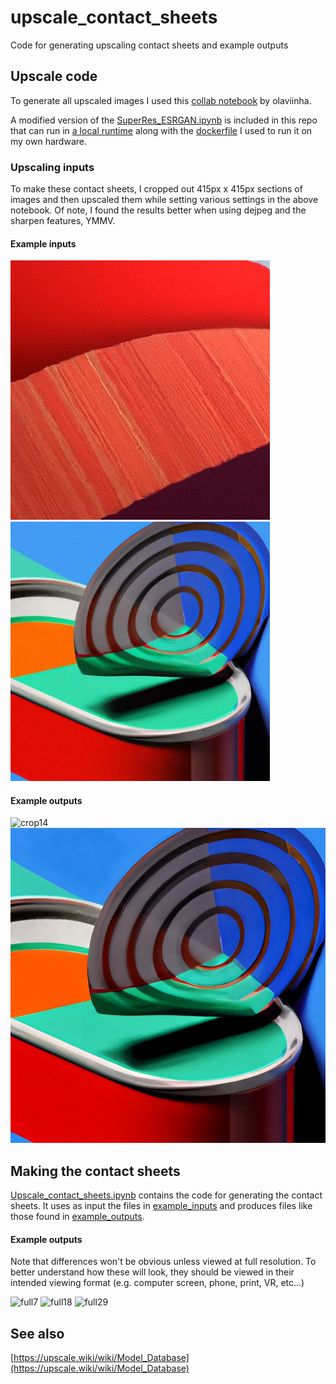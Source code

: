 # upscale_contact_sheets
Code for generating upscaling contact sheets and example outputs

## Upscale code
To generate all upscaled images I used this [collab notebook](https://colab.research.google.com/github/olaviinha/NeuralImageSuperResolution/blob/master/SuperRes_ESRGAN.ipynb#scrollTo=tDMw6f0eXOmt)
by olaviinha.

A modified version of the [SuperRes_ESRGAN.ipynb](SuperRes_ESRGAN.ipynb) is included in this repo that can run in
[a local runtime](https://research.google.com/colaboratory/local-runtimes.html) along with the [dockerfile](Dockerfile)
I used to run it on my own hardware.

### Upscaling inputs
To make these contact sheets, I cropped out 415px x 415px sections of images and then upscaled them while setting
various settings in the above notebook. Of note, I found the results better when using dejpeg and the sharpen features,
YMMV.

#### Example inputs
![crop14](example_inputs/crop14.png)
![crop13](example_inputs/crop13.png)

#### Example outputs
![crop14](example_inputs/crop14_superres_fisnet_PSNR_100_0.png)
![crop13](example_inputs/crop13_superres_tirfas_FatalAnime_100_0.png)

## Making the contact sheets
[Upscale_contact_sheets.ipynb](Upscale_contact_sheets.ipynb) contains the code for generating the contact sheets. 
It uses as input the files in [example_inputs](example_inputs) and produces files like those found in
[example_outputs](example_outputs).

#### Example outputs
Note that differences won't be obvious unless viewed at full resolution. To better understand how these will look, they
should be viewed in their intended viewing format (e.g. computer screen, phone, print, VR, etc...)

![full7](example_outputs/full7.jpg)
![full18](example_outputs/full18.jpg)
![full29](example_outputs/full29.jpg)

## See also
[https://upscale.wiki/wiki/Model_Database](https://upscale.wiki/wiki/Model_Database)